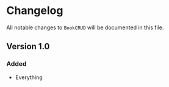 # Changelog

All notable changes to `BookCRUD` will be documented in this file.

## Version 1.0

### Added
- Everything
